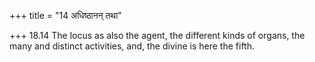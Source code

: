 +++
title = "14 अधिष्ठानन् तथा"

+++
18.14 The locus as also the agent, the different kinds of organs, the
many and distinct activities, and, the divine is here the fifth.
